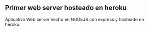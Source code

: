 ## Primer web server hosteado en heroku

Aplicativo Web server hecho en NODEJS con express y hosteado en heroku.
